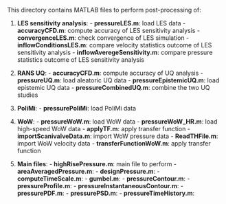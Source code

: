 This directory contains MATLAB files to perform post-processing of:

  1. **LES sensitivity analysis**:
    - **pressureLES.m**: load LES data
    - **accuracyCFD.m**: compute accuracy of LES sensitivity analysis
    - **convergenceLES.m**: check convergence of LES simulation
    - **inflowConditionsLES.m**: compare velocity statistics outcome of LES sensitivity analysis
    - **inflowAveregeSensitivity.m**: compare pressure statistics outcome of LES sensitivity analysis

  2. **RANS UQ**:
    - **accuracyCFD.m**: compute accuracy of UQ analysis
    - **pressureUQ.m**: load aleatoric UQ data
    - **pressureEpistemicUQ.m**: load epistemic UQ data 
    - **pressureCombinedUQ.m**: combine the two UQ studies

  3. **PoliMi**:
    - **pressurePoliMi**: load PoliMi data

  4. **WoW**:
    - **pressureWoW.m**: load WoW data
    - **pressureWoW_HR.m**: load high-speed WoW data
    - **applyTF.m**: apply transfer function
    - **importScanivalveData.m**: import WoW pressure data
    - **ReadTHFile.m**: import WoW velocity data
    - **transferFunctionWoW.m**: apply transfer function
    
  5. **Main files**:
    - **highRisePressure.m**: main file to perform 
    - **areaAveragedPressure.m**:
    - **designPressure.m**:
    - **computeTimeScale.m**:
    - **gumbel.m**:
    - **pressureContour.m**:
    - **pressureProfile.m**:
    - **pressureInstantaneousContour.m**:
    - **pressurePDF.m**:
    - **pressurePSD.m**:
    - **pressureTimeHistory.m**:
    
    
